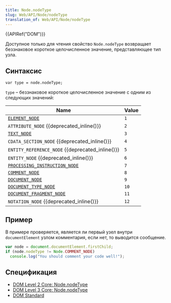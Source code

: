 ```yaml
---
title: Node.nodeType
slug: Web/API/Node/nodeType
translation_of: Web/API/Node/nodeType
---
```

{{APIRef("DOM")}}

Доступное только для чтения свойство `Node.nodeType` возвращает беззнаковое короткое целочисленное значение, представляющее тип узла.

## Синтаксис

```
var type = node.nodeType;
```

`type` – беззнаковое короткое целочисленное значение с одним из следующих значений:

| Name                                                                    | Value |
| ----------------------------------------------------------------------- | ----- |
| [`ELEMENT_NODE`](/ru/docs/Web/API/Element)                              | `1`   |
| `ATTRIBUTE_NODE` {{deprecated_inline()}}                       | `2`   |
| [`TEXT_NODE`](/ru/docs/Web/API/Text)                                    | `3`   |
| `CDATA_SECTION_NODE` {{deprecated_inline()}}                   | `4`   |
| `ENTITY_REFERENCE_NODE` {{deprecated_inline()}}                | `5`   |
| `ENTITY_NODE` {{deprecated_inline()}}                          | `6`   |
| [`PROCESSING_INSTRUCTION_NODE`](/ru/docs/Web/API/ProcessingInstruction) | `7`   |
| [`COMMENT_NODE`](/ru/docs/Web/API/document.createComment)               | `8`   |
| [`DOCUMENT_NODE`](/ru/docs/Web/HTML/Element/html)                       | `9`   |
| [`DOCUMENT_TYPE_NODE`](/ru/docs/Web/API/document.doctype)               | `10`  |
| [`DOCUMENT_FRAGMENT_NODE`](/ru/docs/Web/API/DocumentFragment)           | `11`  |
| `NOTATION_NODE` {{deprecated_inline()}}                        | `12`  |

## Пример

В примере проверяется, является ли первый узел внутри `documentElement` узлом комментария, если нет, то выводится сообщение.

```js
var node = document.documentElement.firstChild;
if (node.nodeType != Node.COMMENT_NODE)
  console.log("You should comment your code well!");
```

## Спецификация

- [DOM Level 2 Core: Node.nodeType](http://www.w3.org/TR/DOM-Level-2-Core/core.html#ID-111237558)
- [DOM Level 3 Core: Node.nodeType](http://www.w3.org/TR/DOM-Level-3-Core/core.html#ID-111237558)
- [DOM Standard](http://dom.spec.whatwg.org/#node)
